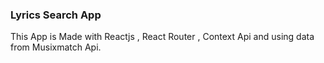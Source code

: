 ### Lyrics Search App

This App is Made with Reactjs , React Router , Context Api and using data from Musixmatch Api.
